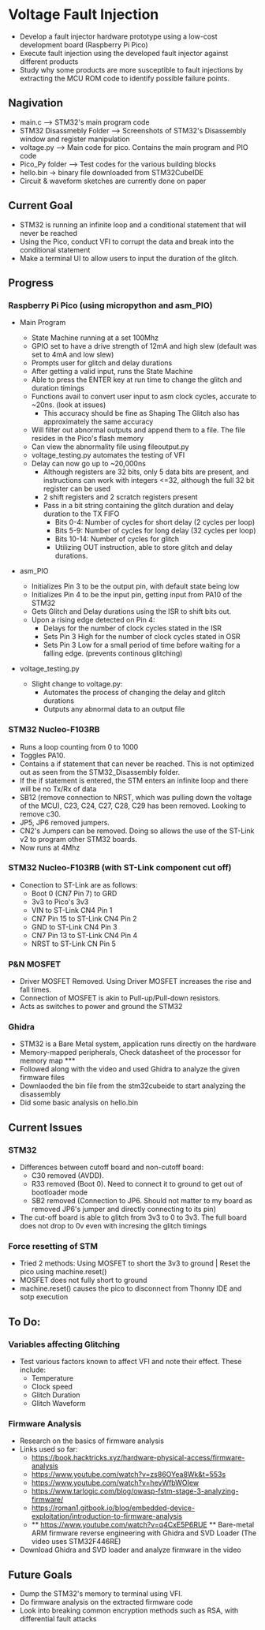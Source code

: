 # Voltage Fault Injection
- Develop a fault injector hardware prototype using a low-cost development board (Raspberry Pi Pico)
- Execute fault injection using the developed fault injector against different products
- Study why some products are more susceptible to fault injections by extracting the MCU ROM code to identify possible failure points.

## Nagivation
- main.c --> STM32's main program code
- STM32 Disassmebly Folder --> Screenshots of STM32's Disassembly window and register manipulation
- voltage.py --> Main code for pico. Contains the main program and PIO code
- Pico_Py folder --> Test codes for the various building blocks
- hello.bin -> binary file downloaded from STM32CubeIDE
- Circuit & waveform sketches are currently done on paper

## Current Goal
- STM32 is running an infinite loop and a conditional statement that will never be reached
- Using the Pico, conduct VFI to corrupt the data and break into the conditional statement
- Make a terminal UI to allow users to input the duration of the glitch. 
   
## Progress
### Raspberry Pi Pico (using micropython and asm_PIO)
- Main Program 
  - State Machine running at a set 100Mhz
  - GPIO set to have a drive strength of 12mA and high slew (default was set to 4mA and low slew)
  - Prompts user for glitch and delay durations
  - After getting a valid input, runs the State Machine
  - Able to press the ENTER key at run time to change the glitch and duration timings
  - Functions avail to convert user input to asm clock cycles, accurate to ~20ns. (look at issues)
     - This accuracy should be fine as Shaping The Glitch also has approximately the same accuracy   
  - Will filter out abnormal outputs and append them to a file. The file resides in the Pico's flash memory
  - Can view the abnormality file using fileoutput.py
  - voltage_testing.py automates the testing of VFI
  - Delay can now go up to ~20,000ns
     - Although registers are 32 bits, only 5 data bits are present, and instructions can work with integers <=32, although the full 32 bit register can be used
     - 2 shift registers and 2 scratch registers present
     - Pass in a bit string containing the glitch duration and delay duration to the TX FIFO
        - Bits 0-4: Number of cycles for short delay (2 cycles per loop)
        - Bits 5-9: Number of cycles for long delay (32 cycles per loop)
        - Bits 10-14: Number of cycles for glitch
        - Utilizing OUT instruction, able to store glitch and delay durations.
  
- asm_PIO
  - Initializes Pin 3 to be the output pin, with default state being low
  - Initializes Pin 4 to be the input pin, getting input from PA10 of the STM32
  - Gets Glitch and Delay durations using the ISR to shift bits out.
  - Upon a rising edge detected on Pin 4:
     - Delays for the number of clock cycles stated in the ISR
     - Sets Pin 3 High for the number of clock cycles stated in OSR
     - Sets Pin 3 Low for a small period of time before waiting for a falling edge. (prevents continous glitching)
 
- voltage_testing.py
   - Slight change to voltage.py:
      - Automates the process of changing the delay and glitch durations
      - Outputs any abnormal data to an output file

### STM32 Nucleo-F103RB
- Runs a loop counting from 0 to 1000
- Toggles PA10. 
- Contains a if statement that can never be reached. This is not optimized out as seen from the STM32_Disassembly folder.
- If the if statement is entered, the STM enters an infinite loop and there will be no Tx/Rx of data
- SB12 (remove connection to NRST, which was pulling down the voltage of the MCU), C23, C24, C27, C28, C29 has been removed. Looking to remove c30.
- JP5, JP6 removed jumpers.
- CN2's Jumpers can be removed. Doing so allows the use of the ST-Link v2 to program other STM32 boards.
- Now runs at 4Mhz

### STM32 Nucleo-F103RB (with ST-Link component cut off)
- Conection to ST-Link are as follows:
   - Boot 0 (CN7 Pin 7) to GRD
   - 3v3 to Pico's 3v3
   - VIN to ST-Link CN4 Pin 1
   - CN7 Pin 15 to ST-Link CN4 Pin 2
   - GND to ST-Link CN4 Pin 3
   - CN7 Pin 13 to ST-Link CN4 Pin 4
   - NRST to ST-Link CN Pin 5

### P&N MOSFET
- Driver MOSFET Removed. Using Driver MOSFET increases the rise and fall times. 
- Connection of MOSFET is akin to Pull-up/Pull-down resistors.
- Acts as switches to power and ground the STM32

### Ghidra
- STM32 is a Bare Metal system, application runs directly on the hardware
- Memory-mapped peripherals, Check datasheet of the processor for memory map ***
- Followed along with the video and used Ghidra to analyze the given firmware files
- Downlaoded the bin file from the stm32cubeide to start analyzing the disassembly
- Did some basic analysis on hello.bin 

## Current Issues 

### STM32
- Differences between cutoff board and non-cutoff board:
   - C30 removed (AVDD). 
   - R33 removed (Boot 0). Need to connect it to ground to get out of bootloader mode
   - SB2 removed (Connection to JP6. Should not matter to my board as removed JP6's jumper and directly connecting to its pin)
- The cut-off board is able to glitch from 3v3 to 0 to 3v3. The full board does not drop to 0v even with incresing the glitch timings


### Force resetting of STM
- Tried 2 methods: Using MOSFET to short the 3v3 to ground | Reset the pico using machine.reset()
- MOSFET does not fully short to ground
- machine.reset() causes the pico to disconnect from Thonny IDE and sotp execution
  
## To Do:

### Variables affecting Glitching
- Test various factors known to affect VFI and note their effect. These include:
   - Temperature
   - Clock speed
   - Glitch Duration
   - Glitch Waveform

### Firmware Analysis
- Research on the basics of firmware analysis
- Links used so far:
   -    https://book.hacktricks.xyz/hardware-physical-access/firmware-analysis
   -    https://www.youtube.com/watch?v=zs86OYea8Wk&t=553s
   -    https://www.youtube.com/watch?v=hevWfbWOIew 
   -    https://www.tarlogic.com/blog/owasp-fstm-stage-3-analyzing-firmware/
   -    https://roman1.gitbook.io/blog/embedded-device-exploitation/introduction-to-firmware-analysis
   -    ** https://www.youtube.com/watch?v=q4CxE5P6RUE ** Bare-metal ARM firmware reverse engineering with Ghidra and SVD Loader (The video uses STM32F446RE)
- Download Ghidra and SVD loader and analyze firmware in the video

## Future Goals
- Dump the STM32's memory to terminal using VFI.
- Do firmware analysis on the extracted firmware code
- Look into breaking common encryption methods such as RSA, with differential fault attacks
